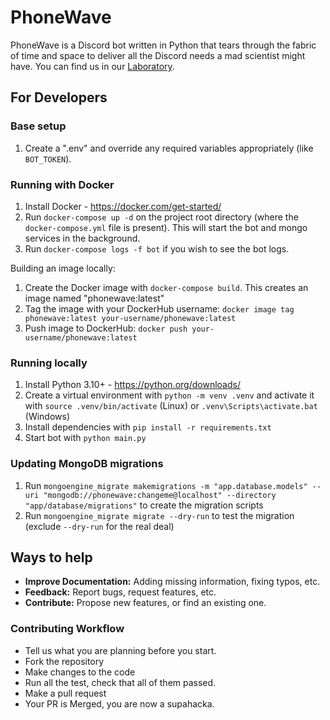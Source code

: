 # PhoneWave

PhoneWave is a Discord bot written in Python that tears through the fabric of time and space to deliver all the Discord needs a mad scientist might have. You can find us in our [Laboratory](https://discord.gg/nAqaXhpafP).

## For Developers


### Base setup

1. Create a ".env" and override any required variables appropriately (like `BOT_TOKEN`).

### Running with Docker

1. Install Docker - https://docker.com/get-started/
2. Run `docker-compose up -d` on the project root directory (where the `docker-compose.yml` file is present). This will start the bot and mongo services in the background.
3. Run `docker-compose logs -f bot` if you wish to see the bot logs.

Building an image locally:
1. Create the Docker image with `docker-compose build`. This creates an image named "phonewave:latest" 
2. Tag the image with your DockerHub username: `docker image tag phonewave:latest your-username/phonewave:latest`
3. Push image to DockerHub: `docker push your-username/phonewave:latest`

### Running locally

1. Install Python 3.10+ - https://python.org/downloads/
2. Create a virtual environment with `python -m venv .venv` and activate it with `source .venv/bin/activate` (Linux) or `.venv\Scripts\activate.bat` (Windows)
3. Install dependencies with `pip install -r requirements.txt`
4. Start bot with `python main.py`

### Updating MongoDB migrations

1. Run `mongoengine_migrate makemigrations -m "app.database.models" --uri "mongodb://phonewave:changeme@localhost" --directory "app/database/migrations"` to create the migration scripts
2. Run `mongoengine_migrate migrate --dry-run` to test the migration (exclude `--dry-run` for the real deal)

## Ways to help

- **Improve Documentation:** Adding missing information, fixing typos, etc.
- **Feedback:** Report bugs, request features, etc.
- **Contribute:** Propose new features, or find an existing one. 

### Contributing Workflow

- Tell us what you are planning before you start.
- Fork the repository
- Make changes to the code
- Run all the test, check that all of them passed.
- Make a pull request 
- Your PR is Merged, you are now a supahacka.
